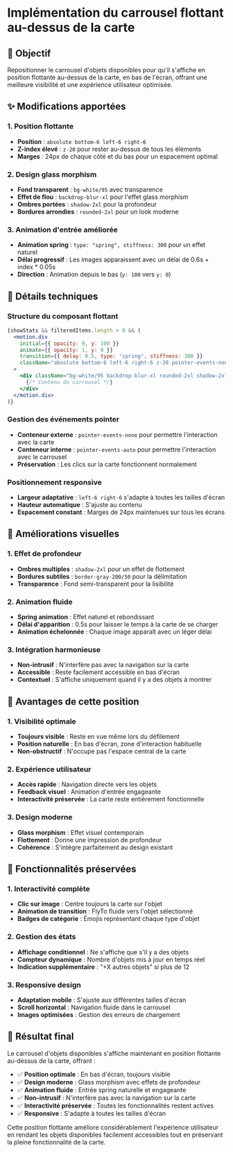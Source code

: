 # Implémentation du carrousel flottant au-dessus de la carte

## 🎯 Objectif

Repositionner le carrousel d'objets disponibles pour qu'il s'affiche en position flottante au-dessus de la carte, en bas de l'écran, offrant une meilleure visibilité et une expérience utilisateur optimisée.

## ✨ Modifications apportées

### 1. **Position flottante**
- **Position** : `absolute bottom-6 left-6 right-6`
- **Z-index élevé** : `z-20` pour rester au-dessus de tous les éléments
- **Marges** : 24px de chaque côté et du bas pour un espacement optimal

### 2. **Design glass morphism**
- **Fond transparent** : `bg-white/95` avec transparence
- **Effet de flou** : `backdrop-blur-xl` pour l'effet glass morphism
- **Ombres portées** : `shadow-2xl` pour la profondeur
- **Bordures arrondies** : `rounded-2xl` pour un look moderne

### 3. **Animation d'entrée améliorée**
- **Animation spring** : `type: "spring", stiffness: 300` pour un effet naturel
- **Délai progressif** : Les images apparaissent avec un délai de 0.6s + index * 0.05s
- **Direction** : Animation depuis le bas (`y: 100` vers `y: 0`)

## 🔧 Détails techniques

### Structure du composant flottant
```jsx
{showStats && filteredItems.length > 0 && (
  <motion.div 
    initial={{ opacity: 0, y: 100 }}
    animate={{ opacity: 1, y: 0 }}
    transition={{ delay: 0.5, type: "spring", stiffness: 300 }}
    className="absolute bottom-6 left-6 right-6 z-20 pointer-events-none"
  >
    <div className="bg-white/95 backdrop-blur-xl rounded-2xl shadow-2xl border border-gray-200/50 p-4 pointer-events-auto">
      {/* Contenu du carrousel */}
    </div>
  </motion.div>
)}
```

### Gestion des événements pointer
- **Conteneur externe** : `pointer-events-none` pour permettre l'interaction avec la carte
- **Conteneur interne** : `pointer-events-auto` pour permettre l'interaction avec le carrousel
- **Préservation** : Les clics sur la carte fonctionnent normalement

### Positionnement responsive
- **Largeur adaptative** : `left-6 right-6` s'adapte à toutes les tailles d'écran
- **Hauteur automatique** : S'ajuste au contenu
- **Espacement constant** : Marges de 24px maintenues sur tous les écrans

## 🎨 Améliorations visuelles

### 1. **Effet de profondeur**
- **Ombres multiples** : `shadow-2xl` pour un effet de flottement
- **Bordures subtiles** : `border-gray-200/50` pour la délimitation
- **Transparence** : Fond semi-transparent pour la lisibilité

### 2. **Animation fluide**
- **Spring animation** : Effet naturel et rebondissant
- **Délai d'apparition** : 0.5s pour laisser le temps à la carte de se charger
- **Animation échelonnée** : Chaque image apparaît avec un léger délai

### 3. **Intégration harmonieuse**
- **Non-intrusif** : N'interfère pas avec la navigation sur la carte
- **Accessible** : Reste facilement accessible en bas d'écran
- **Contextuel** : S'affiche uniquement quand il y a des objets à montrer

## 📱 Avantages de cette position

### 1. **Visibilité optimale**
- **Toujours visible** : Reste en vue même lors du défilement
- **Position naturelle** : En bas d'écran, zone d'interaction habituelle
- **Non-obstructif** : N'occupe pas l'espace central de la carte

### 2. **Expérience utilisateur**
- **Accès rapide** : Navigation directe vers les objets
- **Feedback visuel** : Animation d'entrée engageante
- **Interactivité préservée** : La carte reste entièrement fonctionnelle

### 3. **Design moderne**
- **Glass morphism** : Effet visuel contemporain
- **Flottement** : Donne une impression de profondeur
- **Cohérence** : S'intègre parfaitement au design existant

## 🔄 Fonctionnalités préservées

### 1. **Interactivité complète**
- **Clic sur image** : Centre toujours la carte sur l'objet
- **Animation de transition** : FlyTo fluide vers l'objet sélectionné
- **Badges de catégorie** : Émojis représentant chaque type d'objet

### 2. **Gestion des états**
- **Affichage conditionnel** : Ne s'affiche que s'il y a des objets
- **Compteur dynamique** : Nombre d'objets mis à jour en temps réel
- **Indication supplémentaire** : "+X autres objets" si plus de 12

### 3. **Responsive design**
- **Adaptation mobile** : S'ajuste aux différentes tailles d'écran
- **Scroll horizontal** : Navigation fluide dans le carrousel
- **Images optimisées** : Gestion des erreurs de chargement

## 🎯 Résultat final

Le carrousel d'objets disponibles s'affiche maintenant en position flottante au-dessus de la carte, offrant :

- ✅ **Position optimale** : En bas d'écran, toujours visible
- ✅ **Design moderne** : Glass morphism avec effets de profondeur
- ✅ **Animation fluide** : Entrée spring naturelle et engageante
- ✅ **Non-intrusif** : N'interfère pas avec la navigation sur la carte
- ✅ **Interactivité préservée** : Toutes les fonctionnalités restent actives
- ✅ **Responsive** : S'adapte à toutes les tailles d'écran

Cette position flottante améliore considérablement l'expérience utilisateur en rendant les objets disponibles facilement accessibles tout en préservant la pleine fonctionnalité de la carte.
